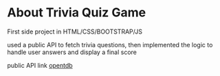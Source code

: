 # About Trivia Quiz Game

First side project in HTML/CSS/BOOTSTRAP/JS

used a public API to fetch trivia questions, then implemented the logic to handle user answers and display a final score

public API link [opentdb](https://opentdb.com)
